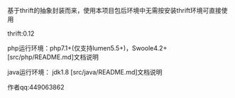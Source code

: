 基于thrift的抽象封装而来，使用本项目包后环境中无需按安装thrift环境可直接使用

thrift:0.12

php运行环境：php7.1+(仅支持lumen5.5+)，Swoole4.2+    [src/php/README.md]文档说明

java运行环境： jdk1.8     [src/java/README.md]文档说明
    
    
作者qq:449063862

